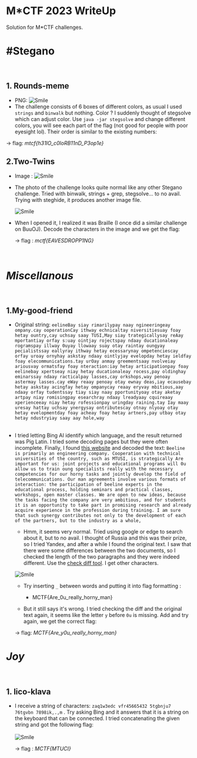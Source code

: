# M*CTF 2023 WriteUp


Solution for M*CTF challenges.

<!--more-->

# #Stegano

<br> 

## 1. Rounds-meme
- PNG: 
    ![Smile](/M*CTF/Rounds-meme/colorblind.png)
- The challenge consists of 6 boxes of different colors, as usual I used `strings` and `binwalk` but nothing. Color ? I suddenly thought of stegsolve which can adjust color. Use `java -jar stegsolve` and change different colors, you will see each part of the flag (not good for people with poor eyesight lol). Their order is similar to the existing numbers:

-> flag: *mtcf{h31lO_c0loRB11nD_P3op1e}*
<br>

## 2.Two-Twins
- Image : 
    ![Smile](/M*CTF/Twins/twins.jpg)
- The photo of the challenge looks quite normal like any other Stegano challenge. Tried with binwalk, strings + grep, stegsolve... to no avail. Trying with steghide, it produces another image file.


    ![Smile](/M*CTF/Twins/flag)


- When I opened it, I realized it was Braille (I once did a similar challenge on BuuOJ). Decode the characters in the image and we get the flag:

    -> flag : *mctf{EAVESDROPP1NG}*
<br>


# *Miscellanous*
<br>

## 1.My-good-friend
- Original string: 
    `eelineBay siay rimarilypay naay ngineeringeay ompany.cay ooperationCay ithway echnicaltay niversitiesuay foay hetay ountry,cay uchsay saay TUSI,May siay trategicallysay reAay mportantiay orfay s:uay ointjay rojectspay ndaay ducationaleay rogramspay illway 0uyay llowaay suay otay raintay oungyay pecialistssay eallyray ithway hetay ecessarynay ompetenciescay orfay uroay ornyhay askstay ndaay ointlyjay evelopday hetay ieldfay foay elecommunications.tay urOay anmay greementsaay nvolveiay ariousvay ormatsfay foay nteraction:iay hetay articipationpay foay eelinebay xpertseay niay hetay ducationaleay rocess,pay oldinghay eminarssay ndaay racticalpay lasses,cay orkshops,way penoay astermay lasses.cay eWay reaay penoay otay ewnay deas,iay ecausebay hetay askstay acingfay hetay ompanycay reaay eryvay mbitious,aay ndaay orfay tudentssay tiay siay naay pportunityoay otay aketay artpay niay romisingpay esearchray ndaay lreadyaay cquireaay xperienceeay niay hetay rofessionpay uringday raining.tay Iay maay uresay hattay uchsay ynergysay ontributescay otnay nlyoay otay hetay evelopmentday foay acheay foay hetay artners,pay utbay otay hetay ndustryiay saay aay hole,way`
<br><br>

- I tried letting Bing AI identify which language, and the result returned was Pig Latin. I tried some decoding pages but they were often incomplete. Finally, I found [this website](https://piglatintranslator.net/to-english) and decoded the text: 
`Beeline is primarily an engineering company. Cooperation with technical universities of the country, such as MTUSI, is strategically Are important for us: joint projects and educational programs will 0u allow us to train oung specialists really with the necessary competencies for our horny tasks and jointly develop the field of telecommunications. Our man agreements involve various formats of interaction: the participation of beeline experts in the educational process, holding seminars and practical classes, workshops, open master classes. We are open to new ideas, because the tasks facing the company are very ambitious, and for students it is an opportunity to take part in promising research and already acquire experience in the profession during training. I am sure that such synergy contributes not only to the development of each of the partners, but to the industry as a whole,`

    -   Hmm, it seems very normal. Tried using google or edge to search about it, but to no avail. I thought of Russia and this was their prize, so I tried Yandex, and after a while I found the original text. I saw that there were some differences between the two documents, so I checked the length of the two paragraphs and they were indeed different. Use the [check diff tool](https://www.diffchecker.com/text-compare/). I get other characters. 

    ![Smile](/M*CTF/Good-Friend/diff.png)
    - Try inserting `_` between words and putting it into flag formatting : 
        - MCTF{Are_0u_really_horny_man}

    - But it still says it's wrong. I tried checking the diff and the original text again, it seems like the letter `y` before `0u` is missing. Add and try again, we get the correct flag:

    -> flag: *MCTF{Are_y0u_really_horny_man}*

# *Joy*
<br>

## 1. lico-klava

- I receive a string of characters: `zaq1w3edc vfr45665432 5tgbnju7 76tgvbn 7898ik,.,m` . Try asking Bing and it answers that it is a string on the keyboard that can be connected. I tried concatenating the given string and got the following flag:
<br><br>
    ![Smile](/M*CTF/Liko-klava/kova.png)

    -> flag : *MCTF{MTUCI}*


